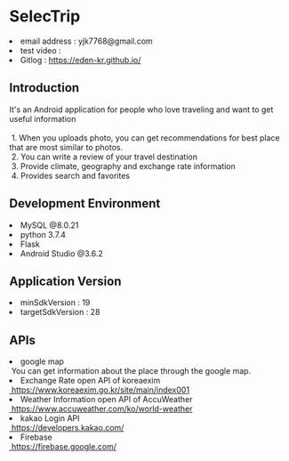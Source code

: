 # SelecTrip
<li>email address : yjk7768@gmail.com</li>
<li>test video :</li>
<li>Gitlog : <a href ="#">https://eden-kr.github.io/<a></li>

## Introduction
<div>
It's an Android application for people who love traveling and want to get useful information </br></br>
&nbsp;1. When you uploads photo, you can get recommendations for best place that are most similar to photos.
</br>
&nbsp;2. You can write a review of your travel destination
</br>
&nbsp;3. Provide climate, geography and exchange rate information
</br>
&nbsp;4. Provides search and favorites
</div>

## Development Environment
<div>
<li>MySQL @8.0.21</li>
<li>python 3.7.4</li>
<li>Flask</li>
<li>Android Studio @3.6.2</li>
</div>

## Application Version
<div>
<li>minSdkVersion : 19</li>
<li>targetSdkVersion : 28 </li>
</div>

## APIs
<div>
<li>google map<br>&nbsp;You can get information about the place through the google map.</li>
<li>Exchange Rate open API of koreaexim
</br><a href = "#">&nbsp;https://www.koreaexim.go.kr/site/main/index001</a>
</li>
<li>Weather Information open API of AccuWeather
</br><a href = "#">&nbsp;https://www.accuweather.com/ko/world-weather</a>
</li>
<li>kakao Login API
</br><a href = "#">&nbsp;https://developers.kakao.com/</a></li>
<li>Firebase
</br><a href ="#">&nbsp;https://firebase.google.com/</a>
</li>
</div>
